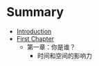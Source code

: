 # Summary

* [Introduction](README.md)
* [First Chapter](chapter1.md)
   * 第一章：你是谁？
       * 时间和空间的影响力

